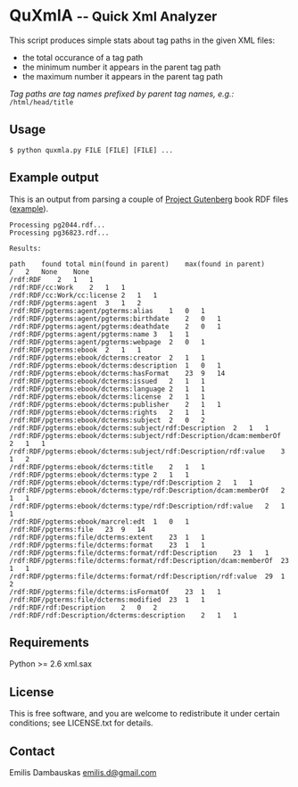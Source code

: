 
# QuXmlA <small>-- Quick Xml Analyzer</small>

This script produces simple stats about tag paths in the given XML files:

- the total occurance of a tag path
- the minimum number it appears in the parent tag path
- the maximum number it appears in the parent tag path

_Tag paths are tag names prefixed by parent tag names, e.g.:_ `/html/head/title`

## Usage

    $ python quxmla.py FILE [FILE] [FILE] ...

## Example output

This is an output from parsing a couple of [Project Gutenberg](http://gutenberg.org/) book RDF files ([example](http://www.gutenberg.org/ebooks/2044.rdf)).

    Processing pg2044.rdf...
    Processing pg36823.rdf...

    Results:

    path    found total min(found in parent)    max(found in parent)
    /   2   None    None
    /rdf:RDF    2   1   1
    /rdf:RDF/cc:Work    2   1   1
    /rdf:RDF/cc:Work/cc:license 2   1   1
    /rdf:RDF/pgterms:agent  3   1   2
    /rdf:RDF/pgterms:agent/pgterms:alias    1   0   1
    /rdf:RDF/pgterms:agent/pgterms:birthdate    2   0   1
    /rdf:RDF/pgterms:agent/pgterms:deathdate    2   0   1
    /rdf:RDF/pgterms:agent/pgterms:name 3   1   1
    /rdf:RDF/pgterms:agent/pgterms:webpage  2   0   1
    /rdf:RDF/pgterms:ebook  2   1   1
    /rdf:RDF/pgterms:ebook/dcterms:creator  2   1   1
    /rdf:RDF/pgterms:ebook/dcterms:description  1   0   1
    /rdf:RDF/pgterms:ebook/dcterms:hasFormat    23  9   14
    /rdf:RDF/pgterms:ebook/dcterms:issued   2   1   1
    /rdf:RDF/pgterms:ebook/dcterms:language 2   1   1
    /rdf:RDF/pgterms:ebook/dcterms:license  2   1   1
    /rdf:RDF/pgterms:ebook/dcterms:publisher    2   1   1
    /rdf:RDF/pgterms:ebook/dcterms:rights   2   1   1
    /rdf:RDF/pgterms:ebook/dcterms:subject  2   0   2
    /rdf:RDF/pgterms:ebook/dcterms:subject/rdf:Description  2   1   1
    /rdf:RDF/pgterms:ebook/dcterms:subject/rdf:Description/dcam:memberOf    2   1   1
    /rdf:RDF/pgterms:ebook/dcterms:subject/rdf:Description/rdf:value    3   1   2
    /rdf:RDF/pgterms:ebook/dcterms:title    2   1   1
    /rdf:RDF/pgterms:ebook/dcterms:type 2   1   1
    /rdf:RDF/pgterms:ebook/dcterms:type/rdf:Description 2   1   1
    /rdf:RDF/pgterms:ebook/dcterms:type/rdf:Description/dcam:memberOf   2   1   1
    /rdf:RDF/pgterms:ebook/dcterms:type/rdf:Description/rdf:value   2   1   1
    /rdf:RDF/pgterms:ebook/marcrel:edt  1   0   1
    /rdf:RDF/pgterms:file   23  9   14
    /rdf:RDF/pgterms:file/dcterms:extent    23  1   1
    /rdf:RDF/pgterms:file/dcterms:format    23  1   1
    /rdf:RDF/pgterms:file/dcterms:format/rdf:Description    23  1   1
    /rdf:RDF/pgterms:file/dcterms:format/rdf:Description/dcam:memberOf  23  1   1
    /rdf:RDF/pgterms:file/dcterms:format/rdf:Description/rdf:value  29  1   2
    /rdf:RDF/pgterms:file/dcterms:isFormatOf    23  1   1
    /rdf:RDF/pgterms:file/dcterms:modified  23  1   1
    /rdf:RDF/rdf:Description    2   0   2
    /rdf:RDF/rdf:Description/dcterms:description    2   1   1


## Requirements

Python >= 2.6
xml.sax


## License

This is free software, and you are welcome to redistribute it under certain conditions; see LICENSE.txt for details.


## Contact

Emilis Dambauskas <emilis.d@gmail.com>


